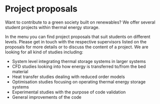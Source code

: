 # Project proposals

Want to contribute to a green society built on renewables? We offer several student projects within thermal energy storage. 

In the menu you can find project proposals that suit students on different levels. Please get in touch with the respective supervisors listed on the proposals for more details or to discuss the content of a project. We are looking for all kind of studies including:

- System level integrating thermal storage systems in larger systems
- CFD studies looking into how energy is transferred to/from the bed material
- Heat transfer studies dealing with reduced order models
- Optimisation studies focusing on operating thermal energy storage systems
- Experimental studies with the purpose of code validation
- General improvements of the code